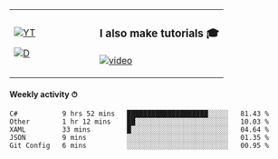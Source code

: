 <table>
  <td width="40%">

[![YT](https://img.shields.io/badge/YouTube-Peter-red?logo=youtube&style=for-the-badge)](https://spelos.net/youtube)

[![D](https://img.shields.io/badge/Discord-Spelos%238123-7289DA?logo=discord&style=for-the-badge)](https://spelos.net/discord)

  </td>
  <td>
  
### I also make tutorials 🎓 
[![video](https://i.imgur.com/ndfiH8w.png)](https://www.youtube.com/watch?v=alMS9LIjvD8)
  
  </td>
</table>

#### Weekly activity ⏱

<!--START_SECTION:waka-->
```text
C#           9 hrs 52 mins   ████████████████████░░░░░   81.43 % 
Other        1 hr 12 mins    ██░░░░░░░░░░░░░░░░░░░░░░░   10.03 % 
XAML         33 mins         █░░░░░░░░░░░░░░░░░░░░░░░░   04.64 % 
JSON         9 mins          ░░░░░░░░░░░░░░░░░░░░░░░░░   01.35 % 
Git Config   6 mins          ░░░░░░░░░░░░░░░░░░░░░░░░░   00.95 %
```
<!--END_SECTION:waka-->
